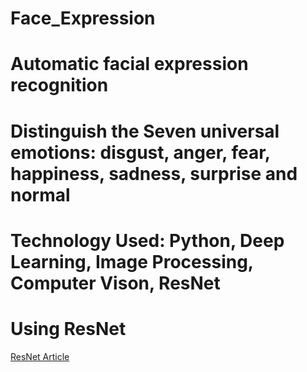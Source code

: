 # Face_Expression

# Automatic facial expression recognition

# Distinguish the Seven universal emotions: disgust, anger, fear, happiness, sadness, surprise and normal

# Technology Used: Python, Deep Learning, Image Processing, Computer Vison, ResNet


# Using ResNet
[ResNet Article](https://towardsdatascience.com/introduction-to-resnets-c0a830a288a4)
